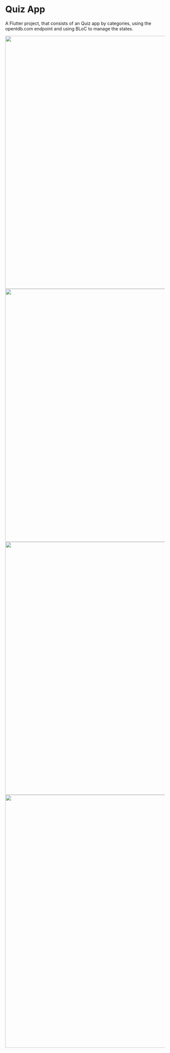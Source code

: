 # Quiz App

A Flutter project, that consists of an Quiz app by categories, using the opentdb.com endpoint and using BLoC to manage the states.






<div>

<img src="https://user-images.githubusercontent.com/93999366/189666096-90f1906e-b617-476f-917e-606cc75cbe12.jpeg" height="800" /> 

<img src="https://user-images.githubusercontent.com/93999366/189667605-6c60110a-fd5a-46e4-ab82-af788f19fe0e.jpeg" height="800" /> 
<img src="https://user-images.githubusercontent.com/93999366/189667721-9083d692-14ed-4424-bc77-cfdb2249ab19.jpeg" height="800" /> 
<img src="https://user-images.githubusercontent.com/93999366/189667989-8e020620-bec7-4087-936c-accb14d3a68f.jpeg" width="800" /> 


</div>
